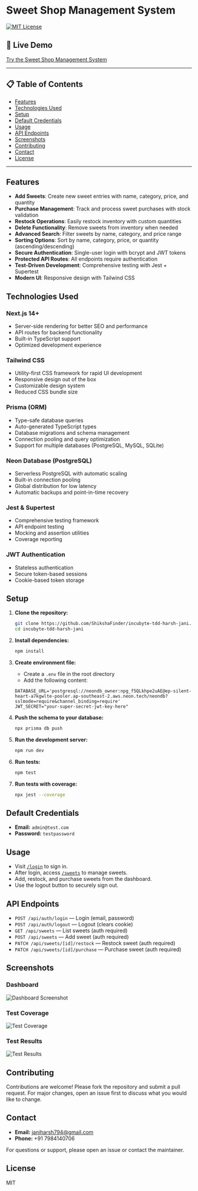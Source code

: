 # Sweet Shop Management System

[![MIT License](https://img.shields.io/badge/license-MIT-green.svg)](LICENSE)

## 🚀 Live Demo
[Try the Sweet Shop Management System](https://incubyte-tdd-harsh-jani-3kuy.vercel.app/)

---

## 📋 Table of Contents
- [Features](#features)
- [Technologies Used](#technologies-used)
- [Setup](#setup)
- [Default Credentials](#default-credentials)
- [Usage](#usage)
- [API Endpoints](#api-endpoints)
- [Screenshots](#screenshots)
- [Contributing](#contributing)
- [Contact](#contact)
- [License](#license)

---

## Features
- **Add Sweets**: Create new sweet entries with name, category, price, and quantity
- **Purchase Management**: Track and process sweet purchases with stock validation
- **Restock Operations**: Easily restock inventory with custom quantities
- **Delete Functionality**: Remove sweets from inventory when needed
- **Advanced Search**: Filter sweets by name, category, and price range
- **Sorting Options**: Sort by name, category, price, or quantity (ascending/descending)
- **Secure Authentication**: Single-user login with bcrypt and JWT tokens
- **Protected API Routes**: All endpoints require authentication
- **Test-Driven Development**: Comprehensive testing with Jest + Supertest
- **Modern UI**: Responsive design with Tailwind CSS

## Technologies Used

### **Next.js 14+**
- Server-side rendering for better SEO and performance
- API routes for backend functionality
- Built-in TypeScript support
- Optimized development experience

### **Tailwind CSS**
- Utility-first CSS framework for rapid UI development
- Responsive design out of the box
- Customizable design system
- Reduced CSS bundle size

### **Prisma (ORM)**
- Type-safe database queries
- Auto-generated TypeScript types
- Database migrations and schema management
- Connection pooling and query optimization
- Support for multiple databases (PostgreSQL, MySQL, SQLite)

### **Neon Database (PostgreSQL)**
- Serverless PostgreSQL with automatic scaling
- Built-in connection pooling
- Global distribution for low latency
- Automatic backups and point-in-time recovery

### **Jest & Supertest**
- Comprehensive testing framework
- API endpoint testing
- Mocking and assertion utilities
- Coverage reporting

### **JWT Authentication**
- Stateless authentication
- Secure token-based sessions
- Cookie-based token storage

## Setup

1. **Clone the repository:**
   ```bash
   git clone https://github.com/ShikshaFinder/incubyte-tdd-harsh-jani.git
   cd incubyte-tdd-harsh-jani
   ```

2. **Install dependencies:**
   ```bash
   npm install
   ```

3. **Create environment file:**
   - Create a `.env` file in the root directory
   - Add the following content:
   ```env
   DATABASE_URL='postgresql://neondb_owner:npg_f5QLkhpe2uAE@ep-silent-heart-a7kgwlte-pooler.ap-southeast-2.aws.neon.tech/neondb?sslmode=require&channel_binding=require'
   JWT_SECRET="your-super-secret-jwt-key-here"
   ```

4. **Push the schema to your database:**
   ```bash
   npx prisma db push
   ```

5. **Run the development server:**
   ```bash
   npm run dev
   ```

6. **Run tests:**
   ```bash
   npm test
   ```

7. **Run tests with coverage:**
   ```bash
   npx jest --coverage
   ```

## Default Credentials
- **Email:** `admin@test.com`
- **Password:** `testpassword`

## Usage
- Visit [`/login`](#) to sign in.
- After login, access [`/sweets`](#) to manage sweets.
- Add, restock, and purchase sweets from the dashboard.
- Use the logout button to securely sign out.

## API Endpoints
- `POST /api/auth/login` — Login (email, password)
- `POST /api/auth/logout` — Logout (clears cookie)
- `GET /api/sweets` — List sweets (auth required)
- `POST /api/sweets` — Add sweet (auth required)
- `PATCH /api/sweets/[id]/restock` — Restock sweet (auth required)
- `PATCH /api/sweets/[id]/purchase` — Purchase sweet (auth required)

## Screenshots

### Dashboard
![Dashboard Screenshot](public/dashboard.jpg)

### Test Coverage
![Test Coverage](public/coverage.png)

### Test Results
![Test Results](public/test.png)

## Contributing
Contributions are welcome! Please fork the repository and submit a pull request. For major changes, open an issue first to discuss what you would like to change.

## Contact
- **Email:** janiharsh794@gmail.com
- **Phone:** +91 7984140706

For questions or support, please open an issue or contact the maintainer.

## License
MIT
